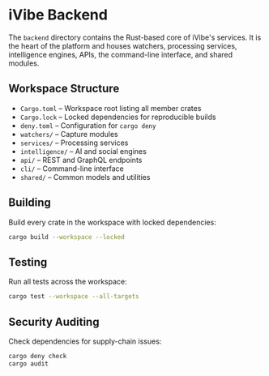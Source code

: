 # iVibe Backend

The `backend` directory contains the Rust-based core of iVibe's services. It is the heart of the platform and houses watchers, processing services, intelligence engines, APIs, the command-line interface, and shared modules.

## Workspace Structure

- `Cargo.toml` – Workspace root listing all member crates
- `Cargo.lock` – Locked dependencies for reproducible builds
- `deny.toml` – Configuration for `cargo deny`
- `watchers/` – Capture modules
- `services/` – Processing services
- `intelligence/` – AI and social engines
- `api/` – REST and GraphQL endpoints
- `cli/` – Command-line interface
- `shared/` – Common models and utilities

## Building

Build every crate in the workspace with locked dependencies:

```bash
cargo build --workspace --locked
```

## Testing

Run all tests across the workspace:

```bash
cargo test --workspace --all-targets
```

## Security Auditing

Check dependencies for supply-chain issues:

```bash
cargo deny check
cargo audit
```
